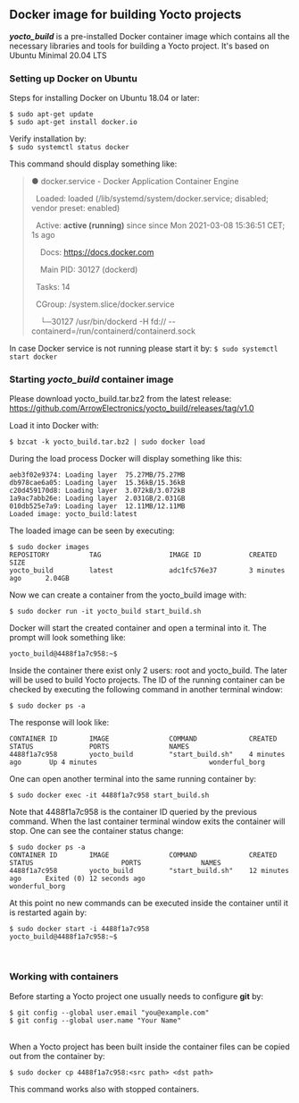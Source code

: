 
## Docker image for building Yocto projects
***yocto_build*** is a pre-installed Docker container image which contains all the necessary libraries and tools for building a Yocto project. It's based on Ubuntu Minimal 20.04 LTS

### Setting up Docker on Ubuntu
Steps for installing Docker on Ubuntu 18.04 or later:
```
$ sudo apt-get update
$ sudo apt-get install docker.io
```

Verify installation by: \
`$ sudo systemctl status docker`

This command should display something like:

> ● docker.service - Docker Application Container Engine
> 
> &nbsp;&nbsp;Loaded: loaded (/lib/systemd/system/docker.service; disabled; vendor preset: enabled)
> 
> &nbsp;&nbsp;Active: **active (running)** since since Mon 2021-03-08 15:36:51 CET; 1s ago
> 
> &nbsp;&nbsp;&nbsp;&nbsp;Docs: https://docs.docker.com
> 
> &nbsp;&nbsp;&nbsp;&nbsp;Main PID: 30127 (dockerd)
> 
> &nbsp;&nbsp;Tasks: 14
> 
> &nbsp;&nbsp;CGroup: /system.slice/docker.service
> 
> &nbsp;&nbsp;&nbsp;&nbsp;└─30127 /usr/bin/dockerd -H fd:// --containerd=/run/containerd/containerd.sock

In case Docker service is not running please start it by:
`$ sudo systemctl start docker`
<br/>
### Starting *yocto_build* container image
Please download yocto_build.tar.bz2 from the latest release: https://github.com/ArrowElectronics/yocto_build/releases/tag/v1.0

Load it into Docker with:
```
$ bzcat -k yocto_build.tar.bz2 | sudo docker load
```
During the load process Docker will display something like this:
```
aeb3f02e9374: Loading layer  75.27MB/75.27MB
db978cae6a05: Loading layer  15.36kB/15.36kB
c20d459170d8: Loading layer  3.072kB/3.072kB
1a9ac7abb26e: Loading layer  2.031GB/2.031GB
010db525e7a9: Loading layer  12.11MB/12.11MB
Loaded image: yocto_build:latest
```
The loaded image can be seen by executing:
```
$ sudo docker images
REPOSITORY          TAG                 IMAGE ID            CREATED             SIZE
yocto_build         latest              adc1fc576e37        3 minutes ago      2.04GB
```
Now we can create a container from the yocto_build image with:
```
$ sudo docker run -it yocto_build start_build.sh
```
Docker will start the created container and open a terminal into it. The prompt will look something like:
```
yocto_build@4488f1a7c958:~$ 
```
Inside the container there exist only 2 users: root and yocto_build. The later will be used to build Yocto projects.
The ID of the running container can be checked by executing the following command in another terminal window:
```
$ sudo docker ps -a
```
The response will look like:
```
CONTAINER ID        IMAGE               COMMAND             CREATED             STATUS              PORTS               NAMES
4488f1a7c958        yocto_build         "start_build.sh"    4 minutes ago       Up 4 minutes                            wonderful_borg
```
One can open another terminal into the same running container by:
```
$ sudo docker exec -it 4488f1a7c958 start_build.sh
```
Note that 4488f1a7c958 is the container ID queried by the previous command.
When the last container terminal window exits the container will stop. One can see the container status change:
```
$ sudo docker ps -a
CONTAINER ID        IMAGE               COMMAND             CREATED             STATUS                      PORTS               NAMES
4488f1a7c958        yocto_build         "start_build.sh"    12 minutes ago      Exited (0) 12 seconds ago                       wonderful_borg
```
At this point no new commands can be executed inside the container until it is restarted again by:
```
$ sudo docker start -i 4488f1a7c958
yocto_build@4488f1a7c958:~$
```
<br/>

### Working with containers
Before starting a Yocto project one usually needs to configure **git** by:
```
$ git config --global user.email "you@example.com"
$ git config --global user.name "Your Name"
```
<br/>
When a Yocto project has been built inside the container files can be copied out from the container by:

```
$ sudo docker cp 4488f1a7c958:<src path> <dst path>
```
This command works also with stopped containers.

